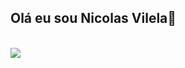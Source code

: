 ## Olá eu sou Nicolas Vilela👋

<br>
<img src="https://i.pinimg.com/originals/eb/50/87/eb50875a68b04b0480fa929af2c7547c.gif">
<br>